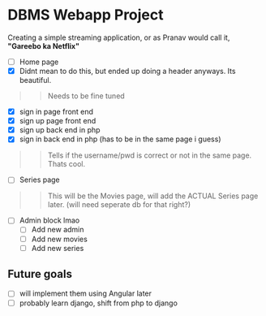 # DBMS Webapp Project

Creating a simple streaming application, or as Pranav would call it, **"Gareebo ka Netflix"**

* [ ] Home page
* [x] Didnt mean to do this, but ended up doing a header anyways. Its beautiful.
>> Needs to be fine tuned
* [x] sign in page front end
* [x] sign up page front end
* [x] sign up back end in php
* [x] sign in back end in php (has to be in the same page i guess)
>> Tells if the username/pwd is correct or not in the same page. Thats cool.

* [ ] Series page
>> This will be the Movies page, will add the ACTUAL Series page later. (will need seperate db for that right?)

* [ ] Admin block lmao
    * [ ] Add new admin
    * [ ] Add new movies
    * [ ] Add new series

## Future goals

* [ ] will implement them using Angular later
* [ ] probably learn django, shift from php to django